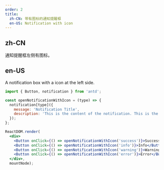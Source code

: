 ```yaml
---
order: 2
title:
  zh-CN: 带有图标的通知提醒框
  en-US: Notification with icon
---
```


## zh-CN

通知提醒框左侧有图标。

## en-US

A notification box with a icon at the left side.

````jsx
import { Button, notification } from 'antd';

const openNotificationWithIcon = (type) => {
  notification[type]({
    message: 'Notification Title',
    description: 'This is the content of the notification. This is the content of the notification. This is the content of the notification.',
  });
};

ReactDOM.render(
  <div>
    <Button onClick={() => openNotificationWithIcon('success')}>Success</Button>
    <Button onClick={() => openNotificationWithIcon('info')}>Info</Button>
    <Button onClick={() => openNotificationWithIcon('warning')}>Warning</Button>
    <Button onClick={() => openNotificationWithIcon('error')}>Error</Button>
  </div>,
  mountNode);
````

<style>
.code-box-demo .ant-btn {
  margin-right: 1em;
}
</style>

